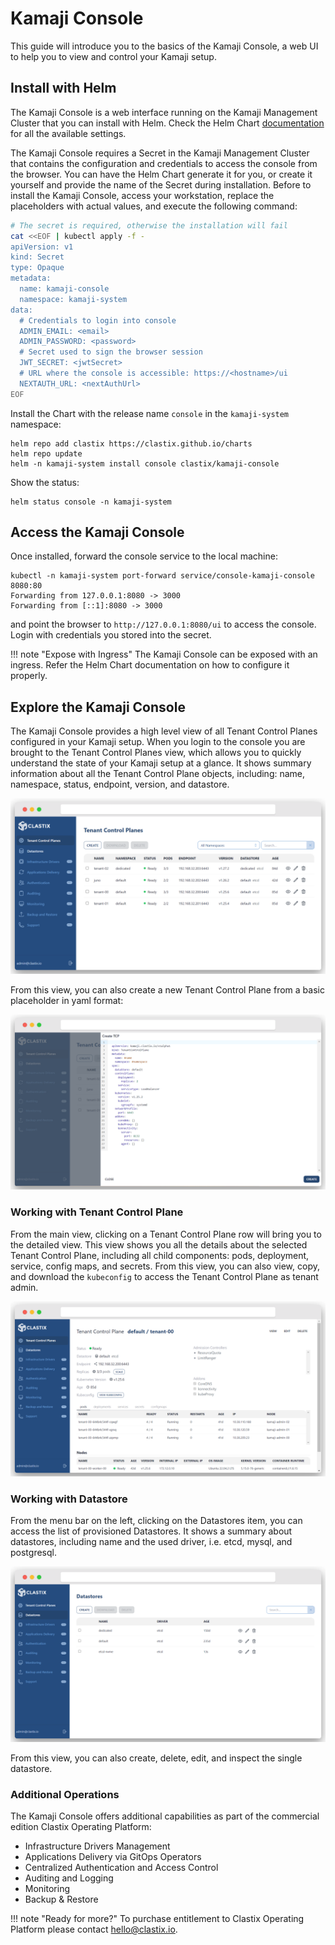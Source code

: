 # Kamaji Console
This guide will introduce you to the basics of the Kamaji Console, a web UI to help you to view and control your Kamaji setup.

## Install with Helm
The Kamaji Console is a web interface running on the Kamaji Management Cluster that you can install with Helm. Check the Helm Chart [documentation](https://github.com/clastix/kamaji-console) for all the available settings.

The Kamaji Console requires a Secret in the Kamaji Management Cluster that contains the configuration and credentials to access the console from the browser. You can have the Helm Chart generate it for you, or create it yourself and provide the name of the Secret during installation. Before to install the Kamaji Console, access your workstation, replace the placeholders with actual values, and execute the following command:

```bash
# The secret is required, otherwise the installation will fail
cat <<EOF | kubectl apply -f -
apiVersion: v1
kind: Secret
type: Opaque
metadata:
  name: kamaji-console
  namespace: kamaji-system
data:
  # Credentials to login into console
  ADMIN_EMAIL: <email>
  ADMIN_PASSWORD: <password>
  # Secret used to sign the browser session
  JWT_SECRET: <jwtSecret>
  # URL where the console is accessible: https://<hostname>/ui
  NEXTAUTH_URL: <nextAuthUrl>
EOF
```

Install the Chart with the release name `console` in the `kamaji-system` namespace:

```
helm repo add clastix https://clastix.github.io/charts
helm repo update
helm -n kamaji-system install console clastix/kamaji-console
```

Show the status:

```
helm status console -n kamaji-system
```

## Access the Kamaji Console
Once installed, forward the console service to the local machine:

```
kubectl -n kamaji-system port-forward service/console-kamaji-console 8080:80
Forwarding from 127.0.0.1:8080 -> 3000
Forwarding from [::1]:8080 -> 3000
```

and point the browser to `http://127.0.0.1:8080/ui` to access the console. Login with credentials you stored into the secret.

!!! note "Expose with Ingress"
     The Kamaji Console can be exposed with an ingress. Refer the Helm Chart documentation on how to configure it properly.

## Explore the Kamaji Console
The Kamaji Console provides a high level view of all Tenant Control Planes configured in your Kamaji setup. When you login to the console you are brought to the Tenant Control Planes view, which allows you to quickly understand the state of your Kamaji setup at a glance. It shows summary information about all the Tenant Control Plane objects, including: name, namespace, status, endpoint, version, and datastore.

![Console Tenant Control Plane List](../images/console-tcp-list.png)

From this view, you can also create a new Tenant Control Plane from a basic placeholder in yaml format:

![Console Tenant Control Plane Create](../images/console-tcp-create.png)

### Working with Tenant Control Plane
From the main view, clicking on a Tenant Control Plane row will bring you to the detailed view. This view shows you all the details about the selected Tenant Control Plane, including all child components: pods, deployment, service, config maps, and secrets. From this view, you can also view, copy, and download the `kubeconfig` to access the Tenant Control Plane as tenant admin. 

![Console Tenant Control Plane View](../images/console-tcp-view.png)

### Working with Datastore
From the menu bar on the left, clicking on the Datastores item, you can access the list of provisioned Datastores. It shows a summary about datastores, including name and the used driver, i.e. etcd, mysql, and postgresql.

![Console Datastore List](../images/console-ds-list.png)

From this view, you can also create, delete, edit, and inspect the single datastore. 

### Additional Operations
The Kamaji Console offers additional capabilities as part of the commercial edition Clastix Operating Platform:

- Infrastructure Drivers Management
- Applications Delivery via GitOps Operators
- Centralized Authentication and Access Control
- Auditing and Logging
- Monitoring
- Backup & Restore

!!! note "Ready for more?"
    To purchase entitlement to Clastix Operating Platform please contact hello@clastix.io.

